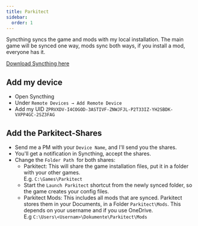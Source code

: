 ```yaml
---
title: Parkitect
sidebar:
  order: 1
---
```


Syncthing syncs the game and mods with my local installation. 
The main game will be synced one way, mods sync both ways, if you install a mod, everyone has it.

[Download Syncthing here](https://syncthing.net/)

## Add my device

- Open Syncthing
- Under `Remote Devices → Add Remote Device`
- Add my UID `ZPRVXDV-I4COGOD-3ASTIVF-ZNWJFJL-P2T33IZ-YH2SBDK-VXPP4GC-2SZ3FAG`

## Add the Parkitect-Shares

-   Send me a PM with your `Device Name`, and I'll send you the shares.
-   You'll get a notification in Syncthing, accept the shares.
-   Change the `Folder Path `for both shares:
    -   Parkitect: This will share the game installation files, put it in a folder with your other games.   
        E.g. `C:\Games\Parkitect`
    -   Start the `Launch Parkitect` shortcut from the newly synced folder, so the game creates your config files.
    -   Parkitect Mods: This includes all mods that are synced. Parkitect stores them in your Documents, in a Folder `Parkitect\Mods`. This depends on your username and if you use OneDrive.   
        E.g `C:\Users\<Usernam>\Dokumente\Parkitect\Mods`
